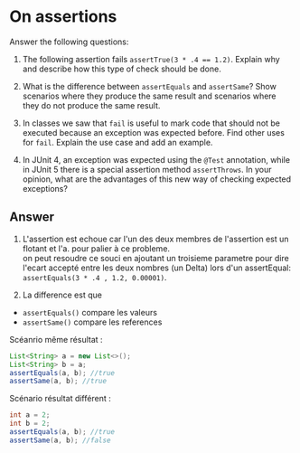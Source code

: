 # On assertions

Answer the following questions:

1. The following assertion fails `assertTrue(3 * .4 == 1.2)`. Explain why and describe how this type of check should be done.

2. What is the difference between `assertEquals` and `assertSame`? Show scenarios where they produce the same result and scenarios where they do not produce the same result.

3. In classes we saw that `fail` is useful to mark code that should not be executed because an exception was expected before. Find other uses for `fail`. Explain the use case and add an example.

4. In JUnit 4, an exception was expected using the `@Test` annotation, while in JUnit 5 there is a special assertion method `assertThrows`. In your opinion, what are the advantages of this new way of checking expected exceptions?


## Answer
1. L'assertion est echoue car  l'un des deux membres de l'assertion est un flotant et l'a. pour palier à ce probleme.  
    on peut resoudre ce souci en ajoutant un troisieme parametre  pour dire l'ecart accepté entre les deux nombres (un Delta) lors d'un assertEqual: `assertEquals(3 * .4 , 1.2, 0.00001)`.

2. La difference est que 
 - `assertEquals()` compare les valeurs 
 - `assertSame()`   compare les references 
 
Scéanrio même résultat : 

```java
List<String> a = new List<>(); 
List<String> b = a;
assertEquals(a, b); //true
assertSame(a, b); //true
```

Scénario résultat différent :
```java
int a = 2; 
int b = 2;
assertEquals(a, b); //true
assertSame(a, b); //false
```
